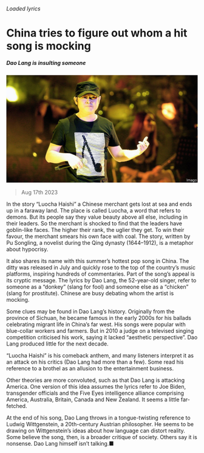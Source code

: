 ###### Loaded lyrics

# China tries to figure out whom a hit song is mocking 

##### Dao Lang is insulting someone 

![image](images/20230819_CNP502.jpg) 

> Aug 17th 2023 

In the story “Luocha Haishi” a Chinese merchant gets lost at sea and ends up in a faraway land. The place is called Luocha, a word that refers to demons. But its people say they value beauty above all else, including in their leaders. So the merchant is shocked to find that the leaders have goblin-like faces. The higher their rank, the uglier they get. To win their favour, the merchant smears his own face with coal. The story, written by Pu Songling, a novelist during the Qing dynasty (1644–1912), is a metaphor about hypocrisy.

It also shares its name with this summer’s hottest pop song in China. The ditty was released in July and quickly rose to the top of the country’s music platforms, inspiring hundreds of commentaries. Part of the song’s appeal is its cryptic message. The lyrics by Dao Lang, the 52-year-old singer, refer to someone as a “donkey” (slang for fool) and someone else as a “chicken” (slang for prostitute). Chinese are busy debating whom the artist is mocking.

Some clues may be found in Dao Lang’s history. Originally from the province of Sichuan, he became famous in the early 2000s for his ballads celebrating migrant life in China’s far west. His songs were popular with blue-collar workers and farmers. But in 2010 a judge on a televised singing competition criticised his work, saying it lacked “aesthetic perspective”. Dao Lang produced little for the next decade.

“Luocha Haishi” is his comeback anthem, and many listeners interpret it as an attack on his critics (Dao Lang had more than a few). Some read his reference to a brothel as an allusion to the entertainment business. 

Other theories are more convoluted, such as that Dao Lang is attacking America. One version of this idea assumes the lyrics refer to Joe Biden, transgender officials and the Five Eyes intelligence alliance comprising America, Australia, Britain, Canada and New Zealand. It seems a little far-fetched.

At the end of his song, Dao Lang throws in a tongue-twisting reference to Ludwig Wittgenstein, a 20th-century Austrian philosopher. He seems to be drawing on Wittgenstein’s ideas about how language can distort reality. Some believe the song, then, is a broader critique of society. Others say it is nonsense. Dao Lang himself isn’t talking.■


